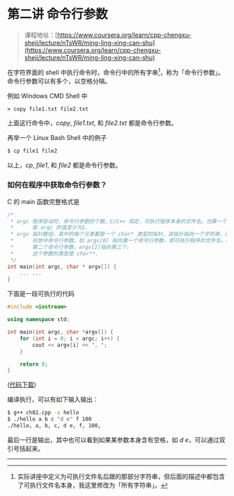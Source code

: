 # 第二讲 命令行参数
> 课程地址：[https://www.coursera.org/learn/cpp-chengxu-sheji/lecture/nTsWR/ming-ling-xing-can-shu](https://www.coursera.org/learn/cpp-chengxu-sheji/lecture/nTsWR/ming-ling-xing-can-shu)

在字符界面的 shell 中执行命令时，命令行中的所有字串[^difference]，称为「命令行参数」。命令行参数可以有多个，以空格分隔。

例如 Windows CMD Shell 中
``` cmd
> copy file1.txt file2.txt
```
上面这行命令中，*copy*, *file1.txt*, 和 *file2.txt* 都是命令行参数。

再举一个 Linux Bash Shell 中的例子
``` Bash
$ cp file1 file2
```
以上，*cp*, *file1*, 和 *file2* 都是命令行参数。

### 如何在程序中获取命令行参数？
C 的 main 函数完整格式是
``` C
/*
 * argc 程序启动时，命令行参数的个数。C/C++ 规定，可执行程序本身的文件名，也算一个命令行参数，
 *      故 argc 的值至少为1.
 * argv 指针数组，其中的每个元素都是一个 char* 类型的指针，该指针指向一个字符串，这个字符串里
 *      存放中命令行参数。如 argv[0] 指向第一个命令行参数，即可执行程序的文件名，argv[2]指向
 *      第二个命令行参数，argv[2]指向第三个。
 *      这个参数的类型是 char**.
 */
int main(int argc, char * argv[]) {
    ... ...
}
```
下面是一段可执行的代码
``` CPP
#include <iostream>

using namespace std;

int main(int argc, char *argv[]) {
    for (int i = 0; i < argc; i++) {
        cout << argv[i] << ", ";
    }

    return 0;
}

```
([代码下载](code/ch02/ch02.cpp))

编译执行，可以有如下输入输出：
``` Bash
$ g++ ch02.cpp -o hello
$ ./hello a b c "d e" f 100
./hello, a, b, c, d e, f, 100,
```
最后一行是输出，其中也可以看到如果某参数本身含有空格，如 *d e*，可以通过双引号括起来。

-------

[^difference]: 实际讲座中定义为可执行文件名后跟的那部分字符串，但后面的描述中都包含了可执行文件名本身，我这里修改为「所有字符串」。